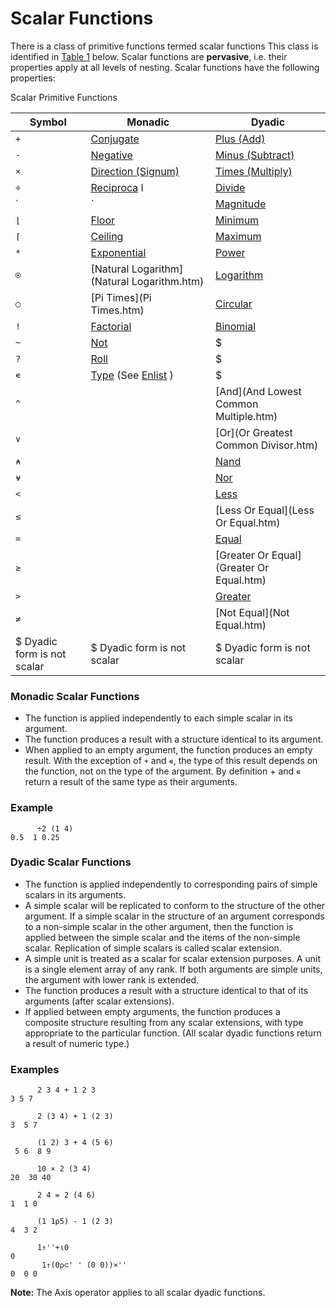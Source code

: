 # Scalar Functions

There is a class of primitive functions termed scalar functions This class is identified in [Table 1](#ScalarPrimitiveFunctions) below. Scalar functions are **pervasive**, i.e. their properties apply at all levels of nesting.  Scalar functions have the following properties:

Scalar Primitive Functions

| Symbol | Monadic | Dyadic |
| --- | --- | ---  |
| `+` | [Conjugate](Conjugate.htm) | [Plus (Add)](Add.htm) |
| `-` | [Negative](Negative.htm) | [Minus (Subtract)](Subtract.htm) |
| `×` | [Direction (Signum)](Direction.htm) | [Times (Multiply)](Multiply.htm) |
| `÷` | [Reciproca](Reciprocal.htm) l | [Divide](Divide.htm) |
| `|` | [Magnitude](Magnitude.htm) | [Residue](Residue.htm) |
| `⌊` | [Floor](Floor.htm) | [Minimum](Minimum.htm) |
| `⌈` | [Ceiling](Ceiling.htm) | [Maximum](Maximum.htm) |
| `*` | [Exponential](Exponential.htm) | [Power](Power.htm) |
| `⍟` | [Natural Logarithm](Natural Logarithm.htm) | [Logarithm](Logarithm.htm) |
| `○` | [Pi Times](Pi Times.htm) | [Circular](Circular.htm) |
| `!` | [Factorial](Factorial.htm) | [Binomial](Binomial.htm) |
| `~` | [Not](Not.htm) | $ |
| `?` | [Roll](Roll.htm) | $ |
| `∊` | [Type](Type.htm) (See [Enlist](Enlist.htm) ) | $ |
| `^` |  | [And](And Lowest Common Multiple.htm) |
| `∨` |  | [Or](Or Greatest Common Divisor.htm) |
| `⍲` |  | [Nand](Nand.htm) |
| `⍱` |  | [Nor](Nor.htm) |
| `<` |  | [Less](Less.htm) |
| `≤` |  | [Less Or Equal](Less Or Equal.htm) |
| `=` |  | [Equal](Equal.htm) |
| `≥` |  | [Greater Or Equal](Greater Or Equal.htm) |
| `>` |  | [Greater](Greater.htm) |
| `≠` |  | [Not Equal](Not Equal.htm) |
| $ Dyadic form is not scalar | $ Dyadic form is not scalar | $ Dyadic form is not scalar |

### Monadic Scalar Functions

- The function is applied independently to each simple scalar in its argument.
- The function produces a result with a structure identical to its argument.
- When applied to an empty argument, the function produces an empty result.  With the exception of `+` and `∊`, the type of this result depends on the function, not on the type of the argument. By definition + and `∊` return a result of the same type as their arguments.
### Example
```apl
      ÷2 (1 4)
0.5  1 0.25
```

### Dyadic Scalar Functions

- The function is applied independently to corresponding pairs of simple scalars in its arguments.
- A simple scalar will be replicated to conform to the structure of the other argument.  If a simple scalar in the structure of an argument corresponds to a non-simple scalar in the other argument, then the function is applied between the simple scalar and the items of the non-simple scalar.  Replication of simple scalars is called scalar extension.
- A simple unit is treated as a scalar for scalar extension purposes.  A unit is a single element array of any rank.  If both arguments are simple units, the argument with lower rank is extended.
- The function produces a result with a structure identical to that of its arguments (after scalar extensions).
- If applied between empty arguments, the function produces a composite structure resulting from any scalar extensions, with type appropriate to the particular function. (All scalar dyadic functions return a result of numeric type.)

### Examples
```apl
      2 3 4 + 1 2 3
3 5 7
 
      2 (3 4) + 1 (2 3)
3  5 7
 
      (1 2) 3 + 4 (5 6)
 5 6  8 9

      10 × 2 (3 4)
20  30 40
 
      2 4 = 2 (4 6)
1  1 0

      (1 1⍴5) - 1 (2 3)
4  3 2

      1↑''+⍳0
0
       1↑(0⍴⊂' ' (0 0))×''
0  0 0
```

**Note:**  The Axis operator applies to all scalar dyadic functions.
